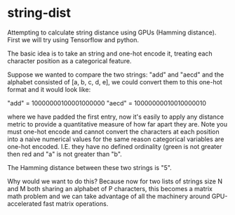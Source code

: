 # string-dist

Attempting to calculate string distance using GPUs (Hamming distance). First we will try using Tensorflow and python.

The basic idea is to take an string and one-hot encode it, treating each character position as a categorical feature. 

Suppose we wanted to compare the two strings: "add" and "aecd" and the alphabet consisted of [a, b, c, d, e], we could convert them to this one-hot format and it would look like:

"add"  = 10000000100001000000
"aecd" = 10000000010010000010

where we have padded the first entry, now it's easily to apply any distance metric to provide a quantitative measure of how far apart they are. Note you must one-hot encode and cannot convert the characters at each position into a naive numerical values for the same reason categorical variables are one-hot encoded. I.E. they have no defined ordinality (green is not greater then red and "a" is not greater than "b".

The Hamming distance between these two strings is "5". 

Why would we want to do this? Because now for two lists of strings size N and M both sharing an alphabet of P characters, this becomes a matrix math problem and we can take advantage of all the machinery around GPU-accelerated fast matrix operations.
